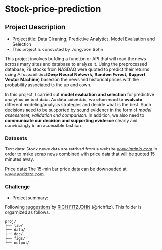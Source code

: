 # Stock-price-prediction

## Project Description

+ Project title: Data Cleaning, Predictive Analytics, Model Evaluation and Selection
+ This project is conducted by Jongyoon Sohn

This project involves building a function or API that will read the news across many sites and database to analyze it. Using the preprocessed database, 29 stocks from NASDAQ were quoted to predict their returns using AI capabilities(**Deep Neural Network**, **Random Forest**, **Support Vector Machine**) based on the news and historical prices with the probability associated to the up and down.

In this project, I carried out **model evaluation and selection** for predictive analytics on text data. As data scientists, we often need to **evaluate** different modeling/analysis strategies and decide what is the best. Such decisions need to be supported by sound evidence in the form of *model assessment, validation and comparison*. In addition, we also need to **communicate our decision and supporting evidence** clearly and convincingly in an accessible fashion.


### Datasets

Text data: Stock news data are retrived from a website *www.intrinio.com* in order to make scrap news combined with price data that will be quoted 15 minutes away.

Price data: The 15-min bar price data can be downloaded at *www.enddata.com*.


### Challenge



+ Project summary:

Following [suggestions](http://nicercode.github.io/blog/2013-04-05-projects/) by [RICH FITZJOHN](http://nicercode.github.io/about/#Team) (@richfitz). This folder is orgarnized as follows.

```
proj/
├── lib/
├── data/
├── doc/
├── figs/
└── output/
```

